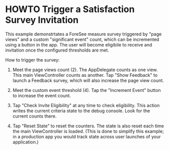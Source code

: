 #  HOWTO Trigger a Satisfaction Survey Invitation

This example demonstrtates a ForeSee measure survey triggered by "page views" and a custom "significant event" count, which can be incremented using a button in the app. The user will
become eligibile to receive and invitation once the configured thresholds are met. 

How to trigger the survey:

1. Meet the page views count (2). The AppDelegate counts as one view. This main ViewController counts as another. Tap "Show Feedback" to launch a Feedback survey, which will also increase the page view count.

2. Meet the custom event threshold (4). Tap the "Increment Event" button to increase the event count.

3. Tap "Check Invite Eligibility" at any time to check eligibility. This action writes the current criteria state to the debug console. Look for the current counts there.

4. Tap "Reset State" to reset the counters. The state is also reset each time the main ViewController is loaded. (This is done to simplify this example; in a production app you would track state across user launches of your application.)
